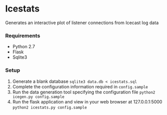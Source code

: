 # Icestats

Generates an interactive plot of listener connections from Icecast log data

### Requirements
- Python 2.7
- Flask
- Sqlite3

### Setup
1. Generate a blank database `sqlite3 data.db < icestats.sql`
2. Complete the configuration information required in `config.sample`
3. Run the data generation tool specifying the configuration file `python2 icegen.py config.sample`
4. Run the flask application and view in your web browser at 127.0.0.1:5000 `python2 icestats.py config.sample`
